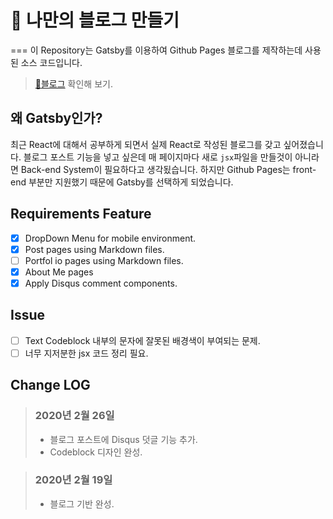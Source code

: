# 🚀 나만의 블로그 만들기
===
이 Repository는 Gatsby를 이용하여 Github Pages 블로그를 제작하는데 사용된 소스 코드입니다.

> [🔗블로그](https://khyun-kim.github.io) 확인해 보기.

## 왜 Gatsby인가?
최근 React에 대해서 공부하게 되면서 실제 React로 작성된 블로그를 갖고 싶어졌습니다. 블로그 포스트 기능을 넣고 싶은데 매 페이지마다 새로 `jsx`파일을 만들것이 아니라면 Back-end System이 필요하다고 생각됬습니다. 하지만 Github Pages는 front-end 부분만 지원했기 때문에 Gatsby를 선택하게 되었습니다.

## Requirements Feature
- [x] DropDown Menu for mobile environment.
- [x] Post pages using Markdown files.
- [ ] Portfol io pages using Markdown files.
- [x] About Me pages
- [x] Apply Disqus comment components.

## Issue
- [ ] Text Codeblock 내부의 문자에 잘못된 배경색이 부여되는 문제.
- [ ] 너무 지저분한 jsx 코드 정리 필요.

## Change LOG
> ### 2020년 2월 26일
> - 블로그 포스트에 Disqus 덧글 기능 추가.
> - Codeblock 디자인 완성.

> ### 2020년 2월 19일
> - 블로그 기반 완성.


